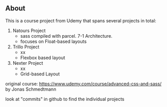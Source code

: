 ## About

This is a course project from Udemy that spans several projects in total:

1. Natours Project
   - sass compiled with parcel. 7-1 Architecture.
   - focuses on Float-based layouts
2. Trillo Project
   - xx
   - Flexbox based layout
3. Nexter Project
   - xx
   - Grid-based Layout

original course: https://www.udemy.com/course/advanced-css-and-sass/ by Jonas Schmedtmann

look at "commits" in github to find the individual projects
